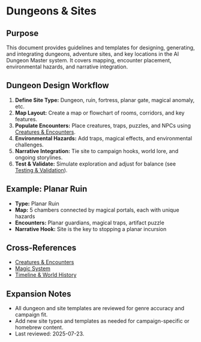 
# Dungeons & Sites

## Purpose

This document provides guidelines and templates for designing, generating, and integrating dungeons, adventure sites, and key locations in the AI Dungeon Master system. It covers mapping, encounter placement, environmental hazards, and narrative integration.

## Dungeon Design Workflow

1. **Define Site Type:** Dungeon, ruin, fortress, planar gate, magical anomaly, etc.
2. **Map Layout:** Create a map or flowchart of rooms, corridors, and key features.
3. **Populate Encounters:** Place creatures, traps, puzzles, and NPCs using [Creatures & Encounters](creatures-encounters.md).
4. **Environmental Hazards:** Add traps, magical effects, and environmental challenges.
5. **Narrative Integration:** Tie site to campaign hooks, world lore, and ongoing storylines.
6. **Test & Validate:** Simulate exploration and adjust for balance (see [Testing & Validation](testing-and-validation.md)).

## Example: Planar Ruin

- **Type:** Planar Ruin
- **Map:** 5 chambers connected by magical portals, each with unique hazards
- **Encounters:** Planar guardians, magical traps, artifact puzzle
- **Narrative Hook:** Site is the key to stopping a planar incursion

## Cross-References

- [Creatures & Encounters](creatures-encounters.md)
- [Magic System](magic-system.md)
- [Timeline & World History](timeline-world-history.md)

## Expansion Notes

- All dungeon and site templates are reviewed for genre accuracy and campaign fit.
- Add new site types and templates as needed for campaign-specific or homebrew content.
- Last reviewed: 2025-07-23.
